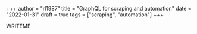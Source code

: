+++
author = "rl1987"
title = "GraphQL for scraping and automation"
date = "2022-01-31"
draft = true
tags = ["scraping", "automation"]
+++

WRITEME
